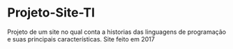 # Projeto-Site-TI
Projeto de um site no qual conta a historias das linguagens de programação e suas principais características. Site feito em 2017
